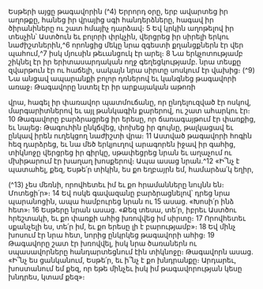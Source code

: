 
Եսթերի այցը թագավորին
(^4) Երրորդ օրը, երբ ավարտեց իր աղոթքը, հանեց իր վրայից սգի հանդերձները, հագավ իր ծիրանիները ու շատ հմայիչ
դարձավ։ 5 Եվ կրկին աղոթելով իր տեսչին՝ Աստծուն եւ բոլորի փրկչին, վերցրեց իր սիրելի երկու նաժիշտներին,^6 որոնցից
մեկը նրա զգեստի քղանցքներն էր վեր պահում,^7 իսկ մյուսին թեւանցուկ էր արել։ 8 Նա երկչոտությամբ շիկնել էր իր
երիտասարդական ողջ գեղեցկությամբ. նրա տեսքը զվարթուն էր ու հաճելի, սակայն նրա սիրտը սոսկում էր վախից։
(^9) Նա անցավ ապարանքի բոլոր դռներով եւ կանգնեց թագավորի առաջ։ Թագավորը նստել էր իր արքայական աթոռի


վրա, հագել իր փառավոր պատմուճանը, որ ընդելուզված էր ոսկով, մարգարիտներով եւ այլ թանկագին քարերով, ու
շատ ահարկու էր։ 10 Թագավորը բարձրացրեց իր երեսը, որ ճառագայթում էր փառքից, եւ նայեց։ Թագուհին ընկճվեց,
փոխեց իր գույնը, թալկացավ եւ ընկավ իրեն ուղեկցող նաժիշտի վրա։ 11 Աստված թագավորի հոգին հեզ դարձրեց, եւ նա
մեծ երկյուղով արագորեն իջավ իր գահից, տիկնոջը վերցրեց իր գիրկը, սթափեցրեց նրան եւ աղաչում ու մխիթարում էր
խաղաղ խոսքերով։ Ապա ասաց նրան.^12 «Ի՞նչ է պատահել, քեզ, Եսթե՛ր տիկին, ես քո եղբայրն եմ, համարձա՛կ եղիր,

(^13) չես մեռնի, որովհետեւ իմ եւ քո հրամանները նույնն են։ Մոտեցի՛ր»։ 14 Եվ ոսկե գավազանը բարձրացնելով՝ դրեց նրա
պարանոցին, ապա համբուրեց նրան ու 15 ասաց. «Խոսի՛ր ինձ հետ»։ 16 Եսթերը նրան ասաց. «Քեզ տեսա, տե՛ր, իբրեւ
Աստծու հրեշտակի, եւ քո փառքի ահից խռովվեց իմ սիրտը։ 17 Որովհետեւ սքանչելի ես, տե՛ր իմ, եւ քո երեսը լի է
բարությամբ»։ 18 Եվ մինչ խոսում էր նրա հետ, նորից ընկրկեց թագավորի ահից։ 19 Թագավորը շատ էր խռովվել, իսկ նրա
ծառաներն ու սպասավորները հանդարտեցնում էին տիկնոջը։ Թագավորն ասաց. «Ի՞նչ ես ցանկանում, Եսթե՛ր, եւ ի՞նչ
է քո խնդրանքը։ Արդարեւ, խոստանում եմ քեզ, որ եթե մինչեւ իսկ իմ թագավորության կեսը խնդրես, կտամ քեզ»։
